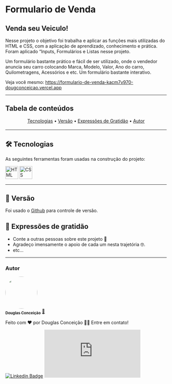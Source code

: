# Formulario de Venda

## Venda seu Veiculo!

Nesse projeto o objetivo foi trabalha e aplicar as funções mais utilizadas do HTML e CSS, com a aplicação de aprendizado, conhecimento e prática. Foram aplicado “Inputs, Formulários e Listas nesse projeto.

Um formulário bastante prático e fácil de ser utilizado, onde o vendedor anuncia seu carro colocando Marca, Modelo, Valor, Ano do carro, Quilometragens, Acessórios e etc. Um formulário bastante interativo.

Veja você mesmo: https://formulario-de-venda-kacm7v970-dougconceicao.vercel.app

---

## Tabela de conteúdos

<p align="center">
 <a href="#tecnologias">Tecnologias</a> •
 <a href="#versão">Versão</a> • 
 <a href="#expressões de gratidão">Expressões de Gratidão</a> •
 <a href="#autor">Autor</a>
</p>

<h4 align="center"> 
	
</h4>

---

## 🛠 Tecnologias

As seguintes ferramentas foram usadas na construção do projeto:

 <img alt="HTML" src="https://cdn.jsdelivr.net/gh/devicons/devicon/icons/html5/html5-original.svg" width=40 height=40 />
 <img alt="CSS" src="https://cdn.jsdelivr.net/gh/devicons/devicon/icons/css3/css3-original.svg" width=40 height=40 />

 ---

## 📌 Versão

Foi usado o [Github](https://github.com/) para controle de versão.

## 🎁 Expressões de gratidão

* Conte a outras pessoas sobre este projeto 📢
* Agradeço imensamente o apoio de cada um nesta trajetória 🤓.
* etc...


---
### Autor


<a href="https://github.com/DougConceicao">
 <img style="border-radius: 50%;" src="https://avatars.githubusercontent.com/u/114538750?v=4" width="100px;" alt=""/>
 <br />
 <sub><b>Douglas Conceição</b></sub></a> <a href="https://github.com/DougConceicao" title="My Photo Profile">🚀</a>


Feito com ❤️ por Douglas Conceição 👋🏽 Entre em contato!

[![Linkedin Badge](https://img.shields.io/badge/-LinkedIn-blue?style=flat-square&logo=linkedin&logoColor=white&link=https://www.linkedin.com/in/douglasconceicao)](https://www.linkedin.com/in/douglasconceicao/)
[![Hotmail Badge](https://img.shields.io/badge/-Douglas_Conceição-0078D4?style=flat-square&logo=microsoft-outlook&logoColor=white&link=mailto:contato.douglasconceicao@hotmail.com)](mailto:contato.douglasconceicao@hotmail.com)
